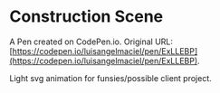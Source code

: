 # Construction Scene

A Pen created on CodePen.io. Original URL: [https://codepen.io/luisangelmaciel/pen/ExLLEBP](https://codepen.io/luisangelmaciel/pen/ExLLEBP).

Light svg animation for funsies/possible client project.